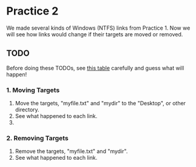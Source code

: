 # Practice 2
We made several kinds of Windows (NTFS) links from Practice 1.
Now we will see how links would change if their targets are moved or removed.

## TODO
Before doing these TODOs, see [this table](https://github.com/reruo321/OS-Self-Study/tree/main/_Appendix/File%20System/Link/Windows#links-in-windows) carefully and guess what will happen!

### 1. Moving Targets
1. Move the targets, "myfile.txt" and "mydir" to the "Desktop", or other directory.
2. See what happened to each link.
3. 
### 2. Removing Targets
1. Remove the targets, "myfile.txt" and "mydir".
2. See what happened to each link.
